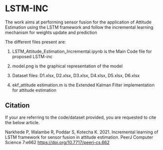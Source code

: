 # LSTM-INC

The work aims at performing sensor fusion for the application of Attitude Estimation using the LSTM framework and follow the incremental learning mechanism for weights update and prediction

The different files present are:

1. LSTM_Attitude_Estimation_Incremental.ipynb is the Main Code file for proposed LSTM-inc

2. model.png is the graphical representation of the model

3. Dataset files: D1.xlsx, D2.xlsx, D3.xlsx, D4.xlsx, D5.xlsx, D6.xlsx

4. ekf_attitude estimation.m is the Extended Kalman Filter implementation for attitude estimation


## Citation
If your are referring to the code/dataset provided, you are requested to cite the below article.

   Narkhede P, Walambe R, Poddar S, Kotecha K. 2021. Incremental learning of LSTM framework for sensor fusion in attitude estimation. PeerJ Computer Science 7:e662   https://doi.org/10.7717/peerj-cs.662
